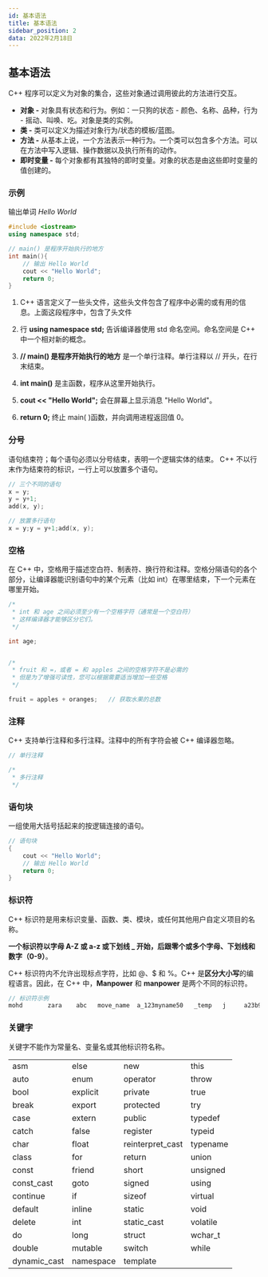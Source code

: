 ```yaml
---
id: 基本语法
title: 基本语法
sidebar_position: 2
data: 2022年2月18日
---
```


## 基本语法

C++ 程序可以定义为对象的集合，这些对象通过调用彼此的方法进行交互。

- **对象 -** 对象具有状态和行为。例如：一只狗的状态 - 颜色、名称、品种，行为 - 摇动、叫唤、吃。对象是类的实例。
- **类 -** 类可以定义为描述对象行为/状态的模板/蓝图。
- **方法 -** 从基本上说，一个方法表示一种行为。一个类可以包含多个方法。可以在方法中写入逻辑、操作数据以及执行所有的动作。
- **即时变量 -** 每个对象都有其独特的即时变量。对象的状态是由这些即时变量的值创建的。

### 示例

输出单词 *Hello World* 

```cpp
#include <iostream>
using namespace std; 

// main() 是程序开始执行的地方 
int main(){   
	// 输出 Hello World
	cout << "Hello World";    
	return 0;
}
```

1. C++ 语言定义了一些头文件，这些头文件包含了程序中必需的或有用的信息。上面这段程序中，包含了头文件 

2. 行 **using namespace std;** 告诉编译器使用 std 命名空间。命名空间是 C++ 中一个相对新的概念。

3. **// main() 是程序开始执行的地方** 是一个单行注释。单行注释以 // 开头，在行末结束。

4.  **int main()** 是主函数，程序从这里开始执行。

5.  **cout << "Hello World";** 会在屏幕上显示消息 "Hello World"。

6.  **return 0;** 终止 main( )函数，并向调用进程返回值 0。

### 分号

语句结束符；每个语句必须以分号结束，表明一个逻辑实体的结束。 C++ 不以行末作为结束符的标识，一行上可以放置多个语句。

```cpp
// 三个不同的语句
x = y;
y = y+1;
add(x, y);

// 放置多行语句
x = y;y = y+1;add(x, y);
```

### 空格

在 C++ 中，空格用于描述空白符、制表符、换行符和注释。空格分隔语句的各个部分，让编译器能识别语句中的某个元素（比如 int）在哪里结束，下一个元素在哪里开始。

```cpp
/*
 * int 和 age 之间必须至少有一个空格字符（通常是一个空白符）
 * 这样编译器才能够区分它们。
 */

int age;


/*
 * fruit 和 =，或者 = 和 apples 之间的空格字符不是必需的
 * 但是为了增强可读性，您可以根据需要适当增加一些空格
 */

fruit = apples + oranges;   // 获取水果的总数
```

### 注释

C++ 支持单行注释和多行注释。注释中的所有字符会被 C++ 编译器忽略。

```cpp
// 单行注释

/*
 * 多行注释
 */
```

### 语句块

一组使用大括号括起来的按逻辑连接的语句。

```cpp
// 语句块
{   
    cout << "Hello World"; 
    // 输出 Hello World   
    return 0;
}
```

### 标识符

C++ 标识符是用来标识变量、函数、类、模块，或任何其他用户自定义项目的名称。

**一个标识符以字母 A-Z 或 a-z 或下划线 _ 开始，后跟零个或多个字母、下划线和数字（0-9）**。

C++ 标识符内不允许出现标点字符，比如 @、$ 和 %。C++ 是**区分大小写**的编程语言。因此，在 C++ 中，**Manpower** 和 **manpower** 是两个不同的标识符。

```cpp
// 标识符示例
mohd       zara    abc   move_name  a_123myname50   _temp   j     a23b9      retVal
```

### 关键字

关键字不能作为常量名、变量名或其他标识符名称。

|              |           |                  |          |
| ------------ | --------- | ---------------- | -------- |
| asm          | else      | new              | this     |
| auto         | enum      | operator         | throw    |
| bool         | explicit  | private          | true     |
| break        | export    | protected        | try      |
| case         | extern    | public           | typedef  |
| catch        | false     | register         | typeid   |
| char         | float     | reinterpret_cast | typename |
| class        | for       | return           | union    |
| const        | friend    | short            | unsigned |
| const_cast   | goto      | signed           | using    |
| continue     | if        | sizeof           | virtual  |
| default      | inline    | static           | void     |
| delete       | int       | static_cast      | volatile |
| do           | long      | struct           | wchar_t  |
| double       | mutable   | switch           | while    |
| dynamic_cast | namespace | template         |          |
